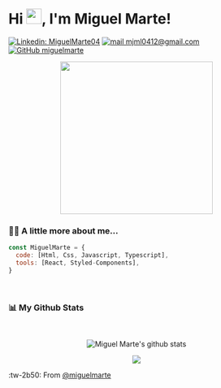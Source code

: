 <h1>Hi <img src="https://i.ibb.co/tJpwYQM/wave.gif" width="30px">, I'm Miguel Marte! </h1>


[![Linkedin: MiguelMarte04](https://img.shields.io/badge/-MiguelMarte04-blue?style=flat-square&logo=Linkedin&logoColor=white&link=https://www.linkedin.com/in/MiguelMarte04/)](https://www.linkedin.com/in/MiguelMarte04/)
[![mail mjml0412@gmail.com](https://img.shields.io/badge/Email-mjml0412@gmail.com-blue?style=flat-square&logo=gmail)](mailto:mjml0412@gmail.com)
[![GitHub miguelmarte](https://img.shields.io/github/followers/miguelmarte?label=follow&style=social)](https://github.com/miguelmarte)

<p align="center"><img src="https://media.giphy.com/media/M9gbBd9nbDrOTu1Mqx/giphy.gif" width="300"></p>





### 🙋‍♂️  A little more about me...  


```javascript
const MiguelMarte = {
  code: [Html, Css, Javascript, Typescript],
  tools: [React, Styled-Components],
}
```
<br>



### 📊 My Github Stats 

  <br/>
<p align="center"> 
   <img align="center" src="https://github-readme-stats.vercel.app/api?username=miguelmarte&show_icons=true&include_all_commits=true&theme=buefy&hide_border=true" alt="Miguel Marte's    github stats" />  
</p>

<p align="center"> 
  <img align="center" src="https://github-readme-stats.vercel.app/api/top-langs/?username=miguelmarte&layout=compact&theme=buefy&hide_border=true" />
</p>


 :tw-2b50: From [@miguelmarte](https://github.com/miguelmarte)

